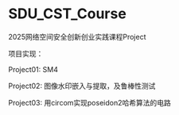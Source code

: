 # SDU_CST_Course
2025网络空间安全创新创业实践课程Project

项目实现：

Project01: SM4

Project02: 图像水印嵌入与提取，及鲁棒性测试

Project03: 用circom实现poseidon2哈希算法的电路
